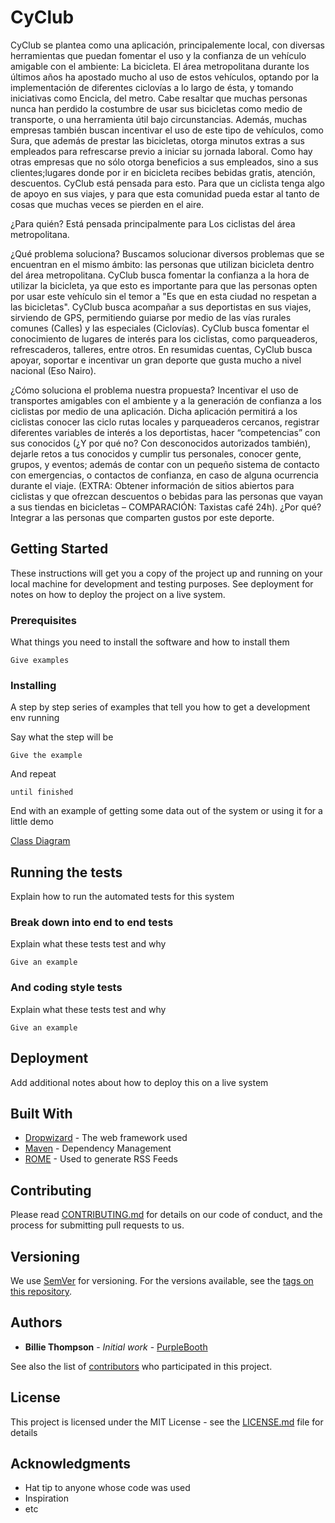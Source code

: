 # CyClub
CyClub se plantea como una aplicación, principalemente local, con diversas herramientas que puedan fomentar el uso y la confianza de un vehículo amigable con el ambiente: La bicicleta.
El área metropolitana durante los últimos años ha apostado mucho al uso de estos vehículos, optando por la implementación de diferentes ciclovías a lo largo de ésta, y tomando iniciativas como Encicla, del metro. Cabe resaltar que muchas personas nunca han perdido la costumbre de usar sus bicicletas como medio de transporte, o una herramienta útil bajo circunstancias.
Además, muchas empresas también buscan incentivar el uso de este tipo de vehículos, como Sura, que además de prestar las bicicletas, otorga minutos extras a sus empleados para refrescarse previo a iniciar su jornada laboral. Como hay otras empresas que no sólo otorga beneficios a sus empleados, sino a sus clientes;lugares donde por ir en bicicleta recibes bebidas gratis, atención, descuentos.
CyClub está pensada para esto. Para que un ciclista tenga algo de apoyo en sus viajes, y para que esta comunidad pueda estar al tanto de cosas que muchas veces se pierden en el aire.

¿Para quién?
Está pensada principalmente para Los ciclistas del área metropolitana. 

¿Qué problema soluciona?
Buscamos solucionar diversos problemas que se encuentran en el mismo ámbito: las personas que utilizan bicicleta dentro del área metropolitana.
CyClub busca fomentar la confianza a la hora de utilizar la bicicleta, ya que esto es importante para que las personas opten por usar este vehículo sin el temor a "Es que en esta ciudad no respetan a las bicicletas".
CyClub busca acompañar a sus deportistas en sus viajes, sirviendo de GPS, permitiendo guiarse por medio de las vías rurales comunes (Calles) y las especiales (Ciclovías).
CyClub busca fomentar el conocimiento de lugares de interés para los ciclistas, como parqueaderos, refrescaderos, talleres, entre otros.
En resumidas cuentas, CyClub busca apoyar, soportar e incentivar un gran deporte que gusta mucho a nivel nacional (Eso Nairo).

¿Cómo soluciona el problema nuestra propuesta? 
Incentivar el uso de transportes amigables con el ambiente y a la generación de confianza a los ciclistas por medio de una aplicación. Dicha aplicación permitirá a los ciclistas conocer las ciclo rutas locales y parqueaderos cercanos, registrar diferentes variables de interés a los deportistas, hacer “competencias” con sus conocidos (¿Y por qué no? Con desconocidos autorizados también), dejarle retos a tus conocidos y cumplir tus personales, conocer gente, grupos, y eventos; además de contar con un pequeño sistema de contacto con emergencias, o contactos de confianza, en caso de alguna ocurrencia durante el viaje. (EXTRA: Obtener información de sitios abiertos para ciclistas y que ofrezcan descuentos o bebidas para las personas que vayan a sus tiendas en bicicletas – COMPARACIÓN: Taxistas café 24h). ¿Por qué? Integrar a las personas que comparten gustos por este deporte.

## Getting Started

These instructions will get you a copy of the project up and running on your local machine for development and testing purposes. See deployment for notes on how to deploy the project on a live system.

### Prerequisites

What things you need to install the software and how to install them

```
Give examples
```

### Installing

A step by step series of examples that tell you how to get a development env running

Say what the step will be

```
Give the example
```

And repeat

```
until finished
```

End with an example of getting some data out of the system or using it for a little demo

[Class Diagram](https://drive.google.com/file/d/1V-2JHhpjgNLakkdCqNkOzr5TpO4Az-Fq/view?usp=sharing)

## Running the tests

Explain how to run the automated tests for this system

### Break down into end to end tests

Explain what these tests test and why

```
Give an example
```

### And coding style tests

Explain what these tests test and why

```
Give an example
```

## Deployment

Add additional notes about how to deploy this on a live system

## Built With

* [Dropwizard](http://www.dropwizard.io/1.0.2/docs/) - The web framework used
* [Maven](https://maven.apache.org/) - Dependency Management
* [ROME](https://rometools.github.io/rome/) - Used to generate RSS Feeds

## Contributing

Please read [CONTRIBUTING.md](https://gist.github.com/PurpleBooth/b24679402957c63ec426) for details on our code of conduct, and the process for submitting pull requests to us.

## Versioning

We use [SemVer](http://semver.org/) for versioning. For the versions available, see the [tags on this repository](https://github.com/your/project/tags). 

## Authors

* **Billie Thompson** - *Initial work* - [PurpleBooth](https://github.com/PurpleBooth)

See also the list of [contributors](https://github.com/your/project/contributors) who participated in this project.

## License

This project is licensed under the MIT License - see the [LICENSE.md](LICENSE.md) file for details

## Acknowledgments

* Hat tip to anyone whose code was used
* Inspiration
* etc
